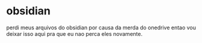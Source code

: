 # obsidian
perdi meus arquivos do obsidian por causa da merda do onedrive entao vou deixar isso aqui pra que eu nao perca eles novamente.
